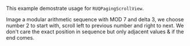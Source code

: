 This example demostrate usage for `RUQPagingScrollView`. 

Image a modular arithmetic sequence with MOD 7 and delta 3, we choose number 2 to start with, scroll left to previous number and right to next. We don't care the exact position in sequence but only adjacent values & if the end comes.


